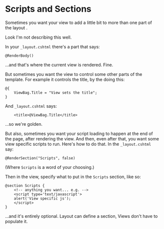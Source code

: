 # Scripts and Sections

Sometimes you want your view to add a little bit to more than one part of the layout .

Look I'm not describing this well.

In your `_layout.cshtml` there's a part that says:

    @RenderBody()
    
...and that's where the current view is rendered. Fine.

But sometimes you want the view to control some other parts of the template. For example it controls the title, by the doing this:

    @{
        ViewBag.Title = "View sets the title";
    }

And `_layout.cshtml` says:

        <title>@ViewBag.Title</title>

...so we're golden.

But also, sometimes you want your script loading to happen at the end of the page, after rendering the view. And then, even after that, you want some view specific scripts to run. Here's how to do that. In the `_layout.cshtml` say:

    @RenderSection("Scripts", false)

    
(Where `Scripts` is a word of your choosing.)

Then in the view, specify what to put in the `Scripts` section, like so:

    @section Scripts {
        <!-- anything you want... e.g. -->
        <script type='text/javascript'>
        alert('View specific js');
        </script>
    }

...and it's entirely optional. Layout can define a section, Views don't have to populate it.